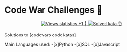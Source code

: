 # Code War Challenges :space_invader:

<p align="center">
   <a href="http://hits.dwyl.io/naistangz/codewars-handbook">
      <img src="https://img.shields.io/badge/dynamic/xml?color=success&label=views&query=//*[name()=%27text%27][2]&url=http://hits.dwyl.io/ParanoidUser/codewars.svg"
           title="Views statistics +1 👀">
   </a>
   <a href="https://www.codewars.com">
      <img src="https://img.shields.io/badge/solved%20kata-27-red.svg"
           title="Solved kata 👌">
   </a>
<p>

Solutions to [codewars code katas]

Main Languages used:
-[x]Python
-[x]SQL
-[x]Javascript

